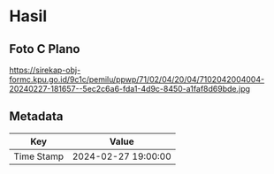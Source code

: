 # Hasil

## Foto C Plano

https://sirekap-obj-formc.kpu.go.id/9c1c/pemilu/ppwp/71/02/04/20/04/7102042004004-20240227-181657--5ec2c6a6-fda1-4d9c-8450-a1faf8d69bde.jpg


## Metadata

| Key        | Value               |
| ---------- | ------------------- |
| Time Stamp | 2024-02-27 19:00:00 |



